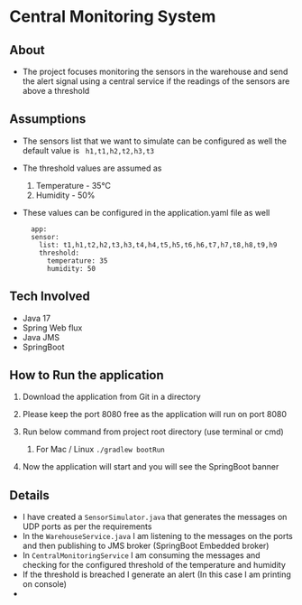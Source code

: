 # Central Monitoring System 

## About 
- The project focuses monitoring the sensors in the warehouse and send the alert signal using a central service if the readings of the sensors are above a threshold 

## Assumptions 

- The sensors list that we want to simulate can be configured as well the default value is
    ``` h1,t1,h2,t2,h3,t3```
- The threshold values are assumed as
  1. Temperature - 35°C
  2. Humidity - 50%

- These values can be configured in the application.yaml file as well
  ``` 
    app:
    sensor:
      list: t1,h1,t2,h2,t3,h3,t4,h4,t5,h5,t6,h6,t7,h7,t8,h8,t9,h9
      threshold:
        temperature: 35
        humidity: 50
  ```


## Tech Involved 

- Java 17 
- Spring Web flux
- Java JMS
- SpringBoot


## How to Run the application 

1. Download the application from Git in a directory

2. Please keep the port 8080 free as the application will run on port 8080

3. Run below command from project root directory (use terminal or cmd)
   1. For Mac / Linux ```./gradlew bootRun```
4. Now the application will start and you will see the SpringBoot banner

## Details 

- I have created a ```SensorSimulator.java``` that generates the messages on UDP ports as per the requirements 
- In the ```WarehouseService.java``` I am listening to the messages on the ports and then publishing to JMS broker (SpringBoot Embedded broker) 
- In ```CentralMonitoringService``` I am consuming the messages and checking for the configured threshold of the temperature and humidity 
- If the threshold is breached I generate an alert (In this case I am printing on console) 
- 